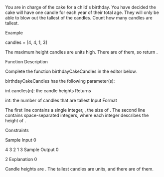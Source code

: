 You are in charge of the cake for a child's birthday. You have decided the cake will have one candle for each year of their total age. They will only be able to blow out the tallest of the candles. Count how many candles are tallest.

Example

candles = [4, 4, 1, 3]

The maximum height candles are units high. There are of them, so return .

Function Description

Complete the function birthdayCakeCandles in the editor below.

birthdayCakeCandles has the following parameter(s):

int candles[n]: the candle heights
Returns

int: the number of candles that are tallest
Input Format

The first line contains a single integer, , the size of .
The second line contains space-separated integers, where each integer describes the height of .

Constraints

Sample Input 0

4
3 2 1 3
Sample Output 0

2
Explanation 0

Candle heights are . The tallest candles are units, and there are of them.
